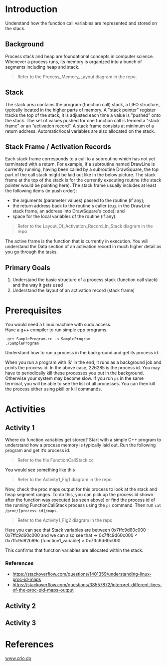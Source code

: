 # Introduction

Understand how the function call variables are represented and stored on the stack.

## Background
Process stack and heap are foundational concepts in computer science. Whenever a process runs, its memory is organized into a bunch of segments including heap and stack.

> Refer to the Process_Memory_Layout diagram in the repo. 

## Stack
The stack area contains the program (function call) stack, a LIFO structure, typically located in the higher parts of memory. A "stack pointer" register tracks the top of the stack; it is adjusted each time a value is "pushed" onto the stack. The set of values pushed for one function call is termed a "stack frame" or an “activation record”. A stack frame consists at minimum of a return address. Automatic/local variables are also allocated on the stack.

## Stack Frame / Activation Records
Each stack frame corresponds to a call to a subroutine which has not yet terminated with a return. For example, if a subroutine named DrawLine is currently running, having been called by a subroutine DrawSquare, the top part of the call stack might be laid out like in the below picture.
The stack frame at the top of the stack is for the currently executing routine (the stack pointer would be pointing here). The stack frame usually includes at least the following items (in push order):
- the arguments (parameter values) passed to the routine (if any);
- the return address back to the routine's caller (e.g. in the DrawLine stack frame, an address into DrawSquare's code); and
- space for the local variables of the routine (if any).

> Refer to the Layout_Of_Activation_Record_In_Stack diagram in the repo

The active frame is the function that is currently in execution. You will understand the Data section of an activation record in much higher detail as you go through the tasks. 

## Primary Goals
1. Understand the basic structure of a process stack (function call stack) and the way it gets used
2. Understand the layout of an activation record (stack frame)



# Prerequisites
You would need a Linux machine with sudo access.	
Have a g++ compiler to run simple cpp programs.
```
 g++ SampleProgram.cc -o SampleProgram
./SampleProgram
```
Understand how to run a process in the background and get its process id.

When you run a program with ‘&’ in the end, it runs as a background job and prints the process id. In the above case, 226285 is the process id.
You may have to periodically kill these processes you put in the background. Otherwise your system may become slow. If you run `ps` in the same terminal, you will be able to see the list of all processes. You can then kill the process either using pkill or kill commands.






# Activities

## Activity 1
Where do function variables get stored?
Start with a simple C++ program to understand how a process memory is typically laid out. Run the following program and get it’s process id.

> Refer to the file FunctionCallStack.cc

You would see something like this

> Refer to the Activity1_Fig1 diagram in the repo

Now, check the proc maps output for this process to look at the stack and heap segment ranges.
To do this, you can pick up the process id shown after the function was executed (as seen above) or find the process id of the running FunctionCallStack process using the `ps` command. Then run `cat /proc/[process id]/maps`.

> Refer to the Activity1_Fig2 diagram in the repo

Here you can see that Stack variables are between 0x7ffc9d60c000 - 0x7ffc9d60c000 and we can also see that -> 0x7ffc9d60c000 < 0x7ffc9d62b69c (function1_variable) > 0x7ffc9d60c000. 

This confirms that function variables are allocated within the stack. 

### References
- https://stackoverflow.com/questions/1401359/understanding-linux-proc-id-maps
- https://stackoverflow.com/questions/38557872/interpret-different-lines-of-the-proc-pid-maps-output


## Activity 2


## Activity 3






# References
www.crio.do
